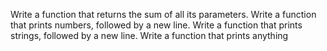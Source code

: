 Write a function that returns the sum of all its parameters.
Write a function that prints numbers, followed by a new line.
Write a function that prints strings, followed by a new line.
Write a function that prints anything
